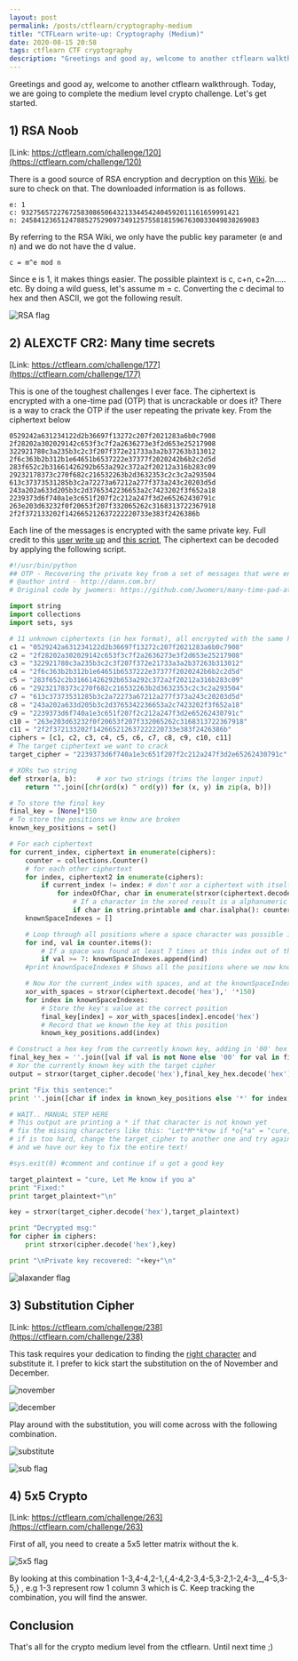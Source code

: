 ```yaml
---
layout: post
permalink: /posts/ctflearn/cryptography-medium
title: "CTFLearn write-up: Cryptography (Medium)"
date: 2020-08-15 20:58
tags: ctflearn CTF cryptography
description: "Greetings and good ay, welcome to another ctflearn walkthrough. Today, we are going to complete the medium level crypto challenge."
---
```


Greetings and good ay, welcome to another ctflearn walkthrough. Today, we are going to complete the medium level crypto challenge. Let's get started.

## 1) RSA Noob

[Link: https://ctflearn.com/challenge/120](https://ctflearn.com/challenge/120)

There is a good source of RSA encryption and decryption on this [Wiki](https://en.wikipedia.org/wiki/RSA_(cryptosystem)). be sure to check on that. The downloaded information is as follows.

```
e: 1
c: 9327565722767258308650643213344542404592011161659991421
n: 245841236512478852752909734912575581815967630033049838269083
```

By referring to the RSA Wiki, we only have the public key parameter (e and n) and we do not have the d value.

```
c = m^e mod n
```

Since e is 1, it makes things easier. The possible plaintext is c, c+n, c+2n..... etc. By doing a wild guess, let's assume m = c. Converting the c decimal to hex and then ASCII, we got the following result.

![RSA flag](/assets/images/ctflearn/2020-08-15-cryptography-medium/1.png)


## 2) ALEXCTF CR2: Many time secrets

[Link: https://ctflearn.com/challenge/177](https://ctflearn.com/challenge/177)

This is one of the toughest challenges I ever face. The ciphertext is encrypted with a one-time pad (OTP) that is uncrackable or does it? There is a way to crack the OTP if the user repeating the private key. From the ciphertext below

```
0529242a631234122d2b36697f13272c207f2021283a6b0c7908
2f28202a302029142c653f3c7f2a2636273e3f2d653e25217908
322921780c3a235b3c2c3f207f372e21733a3a2b37263b313012
2f6c363b2b312b1e64651b6537222e37377f2020242b6b2c2d5d
283f652c2b31661426292b653a292c372a2f20212a316b283c09
29232178373c270f682c216532263b2d3632353c2c3c2a293504
613c37373531285b3c2a72273a67212a277f373a243c20203d5d
243a202a633d205b3c2d3765342236653a2c7423202f3f652a18
2239373d6f740a1e3c651f207f2c212a247f3d2e65262430791c
263e203d63232f0f20653f207f332065262c3168313722367918
2f2f372133202f142665212637222220733e383f2426386b
```

Each line of the messages is encrypted with the same private key. Full credit to this [user write up](http://dann.com.br/alexctf2k17-crypto100-many_time_secrets/) and [this script](https://github.com/Jwomers/many-time-pad-attack/blob/master/attack.py), The ciphertext can be decoded by applying the following script.

```python
#!/usr/bin/python
## OTP - Recovering the private key from a set of messages that were encrypted w/ the same private key (Many time pad attack) - crypto100-many_time_secret @ alexctf 2017
# @author intrd - http://dann.com.br/
# Original code by jwomers: https://github.com/Jwomers/many-time-pad-attack/blob/master/attack.py)

import string
import collections
import sets, sys

# 11 unknown ciphertexts (in hex format), all encrpyted with the same key
c1 = "0529242a631234122d2b36697f13272c207f2021283a6b0c7908"
c2 = "2f28202a302029142c653f3c7f2a2636273e3f2d653e25217908"
c3 = "322921780c3a235b3c2c3f207f372e21733a3a2b37263b313012"
c4 = "2f6c363b2b312b1e64651b6537222e37377f2020242b6b2c2d5d"
c5 = "283f652c2b31661426292b653a292c372a2f20212a316b283c09"
c6 = "29232178373c270f682c216532263b2d3632353c2c3c2a293504"
c7 = "613c37373531285b3c2a72273a67212a277f373a243c20203d5d"
c8 = "243a202a633d205b3c2d3765342236653a2c7423202f3f652a18"
c9 = "2239373d6f740a1e3c651f207f2c212a247f3d2e65262430791c"
c10 = "263e203d63232f0f20653f207f332065262c3168313722367918"
c11 = "2f2f372133202f142665212637222220733e383f2426386b"
ciphers = [c1, c2, c3, c4, c5, c6, c7, c8, c9, c10, c11]
# The target ciphertext we want to crack
target_cipher = "2239373d6f740a1e3c651f207f2c212a247f3d2e65262430791c"

# XORs two string
def strxor(a, b):     # xor two strings (trims the longer input)
    return "".join([chr(ord(x) ^ ord(y)) for (x, y) in zip(a, b)])

# To store the final key
final_key = [None]*150
# To store the positions we know are broken
known_key_positions = set()

# For each ciphertext
for current_index, ciphertext in enumerate(ciphers):
	counter = collections.Counter()
	# for each other ciphertext
	for index, ciphertext2 in enumerate(ciphers):
		if current_index != index: # don't xor a ciphertext with itself
			for indexOfChar, char in enumerate(strxor(ciphertext.decode('hex'), ciphertext2.decode('hex'))): # Xor the two ciphertexts
				# If a character in the xored result is a alphanumeric character, it means there was probably a space character in one of the plaintexts (we don't know which one)
				if char in string.printable and char.isalpha(): counter[indexOfChar] += 1 # Increment the counter at this index
	knownSpaceIndexes = []

	# Loop through all positions where a space character was possible in the current_index cipher
	for ind, val in counter.items():
		# If a space was found at least 7 times at this index out of the 9 possible XORS, then the space character was likely from the current_index cipher!
		if val >= 7: knownSpaceIndexes.append(ind)
	#print knownSpaceIndexes # Shows all the positions where we now know the key!

	# Now Xor the current_index with spaces, and at the knownSpaceIndexes positions we get the key back!
	xor_with_spaces = strxor(ciphertext.decode('hex'),' '*150)
	for index in knownSpaceIndexes:
		# Store the key's value at the correct position
		final_key[index] = xor_with_spaces[index].encode('hex')
		# Record that we known the key at this position
		known_key_positions.add(index)

# Construct a hex key from the currently known key, adding in '00' hex chars where we do not know (to make a complete hex string)
final_key_hex = ''.join([val if val is not None else '00' for val in final_key])
# Xor the currently known key with the target cipher
output = strxor(target_cipher.decode('hex'),final_key_hex.decode('hex'))

print "Fix this sentence:"
print ''.join([char if index in known_key_positions else '*' for index, char in enumerate(output)])+"\n"

# WAIT.. MANUAL STEP HERE
# This output are printing a * if that character is not known yet
# fix the missing characters like this: "Let*M**k*ow if *o{*a" = "cure, Let Me know if you a"
# if is too hard, change the target_cipher to another one and try again
# and we have our key to fix the entire text!

#sys.exit(0) #comment and continue if u got a good key

target_plaintext = "cure, Let Me know if you a"
print "Fixed:"
print target_plaintext+"\n"

key = strxor(target_cipher.decode('hex'),target_plaintext)

print "Decrypted msg:"
for cipher in ciphers:
	print strxor(cipher.decode('hex'),key)

print "\nPrivate key recovered: "+key+"\n"
```

![alaxander flag](/assets/images/ctflearn/2020-08-15-cryptography-medium/2.png)

## 3) Substitution Cipher

[Link: https://ctflearn.com/challenge/238](https://ctflearn.com/challenge/238)

This task requires your dedication to finding the [right character](https://crypto.interactive-maths.com/frequency-analysis-breaking-the-code.html) and substitute it. I prefer to kick start the substitution on the of November and December.

![november](/assets/images/ctflearn/2020-08-15-cryptography-medium/3.png)

![december](/assets/images/ctflearn/2020-08-15-cryptography-medium/4.png)

Play around with the substitution, you will come across with the following combination.

![substitute](/assets/images/ctflearn/2020-08-15-cryptography-medium/5.png)

![sub flag](/assets/images/ctflearn/2020-08-15-cryptography-medium/6.png)

## 4) 5x5 Crypto

[Link: https://ctflearn.com/challenge/263](https://ctflearn.com/challenge/263)

First of all, you need to create a 5x5 letter matrix without the k.

![5x5 flag](/assets/images/ctflearn/2020-08-15-cryptography-medium/7.png)

By looking at this combination  1-3,4-4,2-1,{,4-4,2-3,4-5,3-2,1-2,4-3,_,4-5,3-5,} , e.g 1-3 represent row 1 column 3 which is C. Keep tracking the combination, you will find the answer.

## Conclusion

That's all for the crypto medium level from the ctflearn. Until next time ;)
